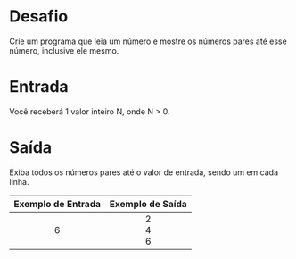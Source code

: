 # Desafio
Crie um programa que leia um número e mostre os números pares até esse número, inclusive ele mesmo.

# Entrada
Você receberá 1 valor inteiro N, onde N > 0.

# Saída
Exiba todos os números pares até o valor de entrada, sendo um em cada linha. 

| Exemplo de Entrada | Exemplo de Saída|
| ---|--- |
|<div align="center">6</div>|<div align="center">2<br/>4<br/>6</div>|